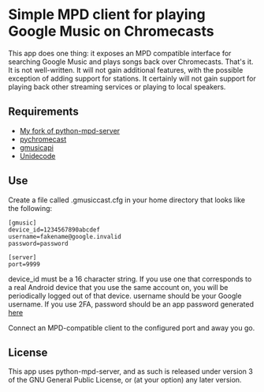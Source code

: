 Simple MPD client for playing Google Music on Chromecasts
=========================================================

This app does one thing: it exposes an MPD compatible interface for searching Google Music and plays songs back over Chromecasts. That's it. It is not well-written. It will not gain additional features, with the possible exception of adding support for stations. It certainly will not gain support for playing back other streaming services or playing to local speakers.

Requirements
------------

* [My fork of python-mpd-server](https://github.com/mjg59/python-mpd-server)
* [pychromecast](https://github.com/balloob/pychromecast)
* [gmusicapi](https://github.com/simon-weber/gmusicapi)
* [Unidecode](https://pypi.python.org/pypi/Unidecode)

Use
---
Create a file called .gmusiccast.cfg in your home directory that looks like the following:

```
[gmusic]
device_id=1234567890abcdef
username=fakename@google.invalid
password=password

[server]
port=9999
```

device_id must be a 16 character string. If you use one that corresponds to a real Android device that you use the same account on, you will be periodically logged out of that device. username should be your Google username. If you use 2FA, password should be an app password generated [here](https://security.google.com/settings/security/apppasswords)

Connect an MPD-compatible client to the configured port and away you go.

License
-------
This app uses python-mpd-server, and as such is released under version 3 of the GNU General Public License, or (at your option) any later version.